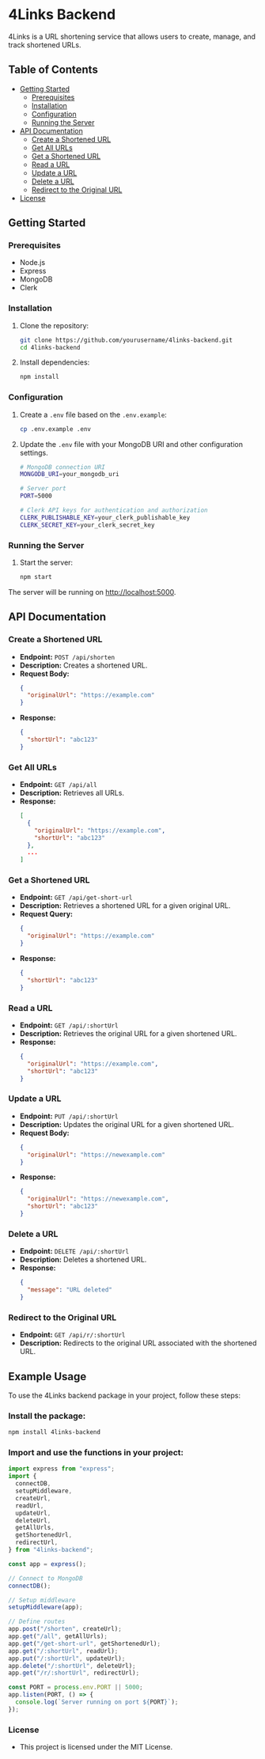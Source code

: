 # 4Links Backend

4Links is a URL shortening service that allows users to create, manage, and track shortened URLs.

## Table of Contents

- [Getting Started](#getting-started)
  - [Prerequisites](#prerequisites)
  - [Installation](#installation)
  - [Configuration](#configuration)
  - [Running the Server](#running-the-server)
- [API Documentation](#api-documentation)
  - [Create a Shortened URL](#create-a-shortened-url)
  - [Get All URLs](#get-all-urls)
  - [Get a Shortened URL](#get-a-shortened-url)
  - [Read a URL](#read-a-url)
  - [Update a URL](#update-a-url)
  - [Delete a URL](#delete-a-url)
  - [Redirect to the Original URL](#redirect-to-the-original-url)
- [License](#license)

## Getting Started

### Prerequisites

- Node.js
- Express
- MongoDB
- Clerk

### Installation

1. Clone the repository:

   ```sh
   git clone https://github.com/yourusername/4links-backend.git
   cd 4links-backend
   ```

2. Install dependencies:

   ```sh
   npm install
   ```

### Configuration

1. Create a `.env` file based on the `.env.example`:

   ```sh
   cp .env.example .env
   ```

2. Update the `.env` file with your MongoDB URI and other configuration settings.

   ```sh
   # MongoDB connection URI
   MONGODB_URI=your_mongodb_uri

   # Server port
   PORT=5000

   # Clerk API keys for authentication and authorization
   CLERK_PUBLISHABLE_KEY=your_clerk_publishable_key
   CLERK_SECRET_KEY=your_clerk_secret_key
   ```

### Running the Server

1. Start the server:

   ```sh
   npm start
   ```

The server will be running on [http://localhost:5000](http://localhost:5000).

## API Documentation

### Create a Shortened URL

- **Endpoint:** `POST /api/shorten`
- **Description:** Creates a shortened URL.
- **Request Body:**
  ```json
  {
    "originalUrl": "https://example.com"
  }
  ```
- **Response:**
  ```json
  {
    "shortUrl": "abc123"
  }
  ```

### Get All URLs

- **Endpoint:** `GET /api/all`
- **Description:** Retrieves all URLs.
- **Response:**
  ```json
  [
    {
      "originalUrl": "https://example.com",
      "shortUrl": "abc123"
    },
    ...
  ]
  ```

### Get a Shortened URL

- **Endpoint:** `GET /api/get-short-url`
- **Description:** Retrieves a shortened URL for a given original URL.
- **Request Query:**
  ```json
  {
    "originalUrl": "https://example.com"
  }
  ```
- **Response:**
  ```json
  {
    "shortUrl": "abc123"
  }
  ```

### Read a URL

- **Endpoint:** `GET /api/:shortUrl`
- **Description:** Retrieves the original URL for a given shortened URL.
- **Response:**
  ```json
  {
    "originalUrl": "https://example.com",
    "shortUrl": "abc123"
  }
  ```

### Update a URL

- **Endpoint:** `PUT /api/:shortUrl`
- **Description:** Updates the original URL for a given shortened URL.
- **Request Body:**
  ```json
  {
    "originalUrl": "https://newexample.com"
  }
  ```
- **Response:**
  ```json
  {
    "originalUrl": "https://newexample.com",
    "shortUrl": "abc123"
  }
  ```

### Delete a URL

- **Endpoint:** `DELETE /api/:shortUrl`
- **Description:** Deletes a shortened URL.
- **Response:**
  ```json
  {
    "message": "URL deleted"
  }
  ```

### Redirect to the Original URL

- **Endpoint:** `GET /api/r/:shortUrl`
- **Description:** Redirects to the original URL associated with the shortened URL.

## Example Usage

To use the 4Links backend package in your project, follow these steps:

### Install the package:

```sh
npm install 4links-backend
```

### Import and use the functions in your project:

```javascript
import express from "express";
import {
  connectDB,
  setupMiddleware,
  createUrl,
  readUrl,
  updateUrl,
  deleteUrl,
  getAllUrls,
  getShortenedUrl,
  redirectUrl,
} from "4links-backend";

const app = express();

// Connect to MongoDB
connectDB();

// Setup middleware
setupMiddleware(app);

// Define routes
app.post("/shorten", createUrl);
app.get("/all", getAllUrls);
app.get("/get-short-url", getShortenedUrl);
app.get("/:shortUrl", readUrl);
app.put("/:shortUrl", updateUrl);
app.delete("/:shortUrl", deleteUrl);
app.get("/r/:shortUrl", redirectUrl);

const PORT = process.env.PORT || 5000;
app.listen(PORT, () => {
  console.log(`Server running on port ${PORT}`);
});
```

### License

- This project is licensed under the MIT License.
